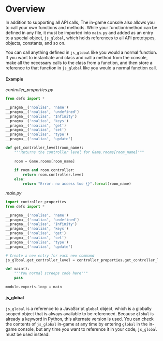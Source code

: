 # Overview
In addition to supporting all API calls, The in-game console also allows you to call your own functions and methods.  While your function/method can be defined in any file, it must be imported into `main.py` and added as an entry to a special object, `js_global`, which holds references to all API prototypes, objects, constants, and so on.  

You can call anything defined in `js_global` like you would a normal function.  If you want to instantiate and class and call a method from the console, make all the necessary calls to the class from a function, and then store a reference to that function in `js_global` like you would a normal function call.  

#### Example

_controller_properties.py_

```py
from defs import *

__pragma__('noalias', 'name')
__pragma__('noalias', 'undefined')
__pragma__('noalias', 'Infinity')
__pragma__('noalias', 'keys')
__pragma__('noalias', 'get')
__pragma__('noalias', 'set')
__pragma__('noalias', 'type')
__pragma__('noalias', 'update')

def get_controller_level(room_name):
    """Returns the controller level for Game.rooms[room_name]"""
    
    room = Game.rooms[room_name]
    
    if room and room.controller:
        return room.controller.level
    else:
        return "Error: no access too {}".format(room_name)                
```

_main.py_

```py
import controller_properties
from defs import *

__pragma__('noalias', 'name')
__pragma__('noalias', 'undefined')
__pragma__('noalias', 'Infinity')
__pragma__('noalias', 'keys')
__pragma__('noalias', 'get')
__pragma__('noalias', 'set')
__pragma__('noalias', 'type')
__pragma__('noalias', 'update')

# Create a new entry for each new command
js_glboal.get_controller_level = controller_properties.get_controller_level

def main():
    """You normal screeps code here"""
    pass
    
module.exports.loop = main
```

#### js_global

`js_global` is a reference to a JavaScript `global` object, which is a globally scoped object that is always available to be referenced. Because `global` is already a keyword in Python, this alternate version is used.  You can check the contents of `js_global` in-game at any time by entering `global` in the in-game console, but any time you want to reference it in your code, `js_global` must be used instead.

